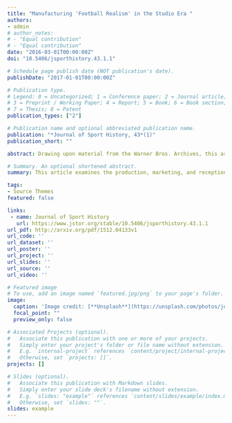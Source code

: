 ```yaml
---
title: "Manufacturing 'Football Realism' in the Studio Era "
authors:
- admin
# author_notes:
# - "Equal contribution"
# - "Equal contribution"
date: "2016-03-01T00:00:00Z"
doi: "10.5406/jsporthistory.43.1.1"

# Schedule page publish date (NOT publication's date).
publishDate: "2017-01-01T00:00:00Z"

# Publication type.
# Legend: 0 = Uncategorized; 1 = Conference paper; 2 = Journal article;
# 3 = Preprint / Working Paper; 4 = Report; 5 = Book; 6 = Book section;
# 7 = Thesis; 8 = Patent
publication_types: ["2"]

# Publication name and optional abbreviated publication name.
publication: "*Journal of Sport History, 43*(1)"
publication_short: ""

abstract: Drawing upon material from the Warner Bros. Archives, this article examines the production, marketing, and reception of football films released during the classical Hollywood era—specifically focusing on efforts by the studio to create and market 'realistic' football action. First, the paper briefly discusses the marketing and reception of two typical football movies from the period, College Coach and Over the Goal, to argue that the public expected football scenes to resemble live games and that the studio acknowledged this desire by attempting to market their football sequences as 'realistic.' Then, the paper examines two of the best-known football movies from the period, *Knute Rockne, All American* and *Jim Thorpe—All-American*, and documents how the films' producers attempted to ensure the movies met these standards for 'football realism,' whether that meant casting college football players as extras, enlisting a football-savvy crew, or using newsreel footage during gameplay sequences.

# Summary. An optional shortened abstract.
summary: This article examines the production, marketing, and reception of football films released during the classical Hollywood era – specifically focusing on efforts by the studio to create and market 'realistic' football action.

tags:
- Source Themes
featured: false

links:
 - name: Journal of Sport History
   url: https://www.jstor.org/stable/10.5406/jsporthistory.43.1.1
url_pdf: http://arxiv.org/pdf/1512.04133v1
url_code: ''
url_dataset: ''
url_poster: ''
url_project: ''
url_slides: ''
url_source: ''
url_video: ''

# Featured image
# To use, add an image named `featured.jpg/png` to your page's folder. 
image:
  caption: 'Image credit: [**Unsplash**](https://unsplash.com/photos/jdD8gXaTZsc)'
  focal_point: ""
  preview_only: false

# Associated Projects (optional).
#   Associate this publication with one or more of your projects.
#   Simply enter your project's folder or file name without extension.
#   E.g. `internal-project` references `content/project/internal-project/index.md`.
#   Otherwise, set `projects: []`.
projects: []

# Slides (optional).
#   Associate this publication with Markdown slides.
#   Simply enter your slide deck's filename without extension.
#   E.g. `slides: "example"` references `content/slides/example/index.md`.
#   Otherwise, set `slides: ""`.
slides: example
---
```


